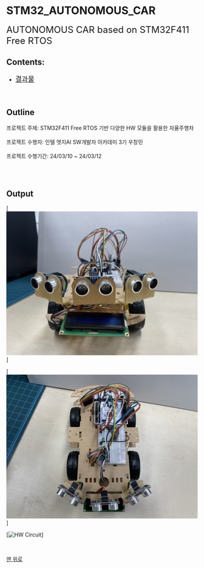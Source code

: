 # STM32_AUTONOMOUS_CAR
<a name="top"></a>
<font size="+2"> AUTONOMOUS CAR based on STM32F411 Free RTOS</font>
<br>

## Contents:
 - <font size="+1">[결과물](#output)</font>
<br><br><br>

## Outline
프로젝트 주제: STM32F411 Free RTOS 기반 다양한 HW 모듈을 활용한 자율주행차 <br>
<br>
프로젝트 수행자: 인텔 엣지AI SW개발자 아카데미 3기 우창민<br>
<br>
프로젝트 수행기간: 24/03/10 ~ 24/03/12<br>

<br>
<br>


## Output

[![CAR Front](./documents/ACAR_front.jpg)]

[![CAR UP](./documents/ACAR_up.jpg)]

[![HW Circuit](./documents/HW_PinLayout.jpg)]

<br>

[맨 위로](#top)
